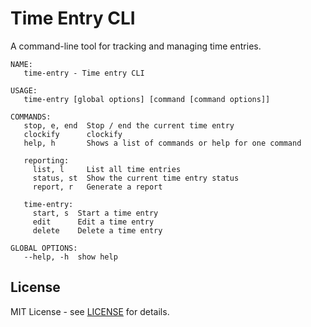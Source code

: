 # Time Entry CLI

A command-line tool for tracking and managing time entries.

```
NAME:
   time-entry - Time entry CLI

USAGE:
   time-entry [global options] [command [command options]]

COMMANDS:
   stop, e, end  Stop / end the current time entry
   clockify      clockify
   help, h       Shows a list of commands or help for one command

   reporting:
     list, l     List all time entries
     status, st  Show the current time entry status
     report, r   Generate a report

   time-entry:
     start, s  Start a time entry
     edit      Edit a time entry
     delete    Delete a time entry

GLOBAL OPTIONS:
   --help, -h  show help
```

## License

MIT License - see [LICENSE](LICENSE) for details. 